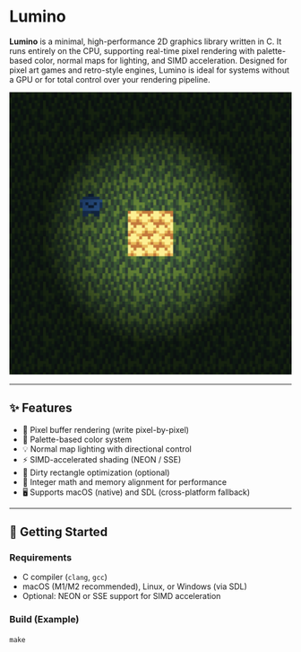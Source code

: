 # Lumino

**Lumino** is a minimal, high-performance 2D graphics library written in C. It runs entirely on the CPU, supporting real-time pixel rendering with palette-based color, normal maps for lighting, and SIMD acceleration. Designed for pixel art games and retro-style engines, Lumino is ideal for systems without a GPU or for total control over your rendering pipeline.

![demo](image.png)

---


## ✨ Features

- 🔲 Pixel buffer rendering (write pixel-by-pixel)
- 🎨 Palette-based color system
- 💡 Normal map lighting with directional control
- ⚡ SIMD-accelerated shading (NEON / SSE)
- 🧠 Dirty rectangle optimization (optional)
- 📐 Integer math and memory alignment for performance
- 🖥️ Supports macOS (native) and SDL (cross-platform fallback)

---

## 🚀 Getting Started

### Requirements

- C compiler (`clang`, `gcc`)
- macOS (M1/M2 recommended), Linux, or Windows (via SDL)
- Optional: NEON or SSE support for SIMD acceleration

### Build (Example)

```make```

